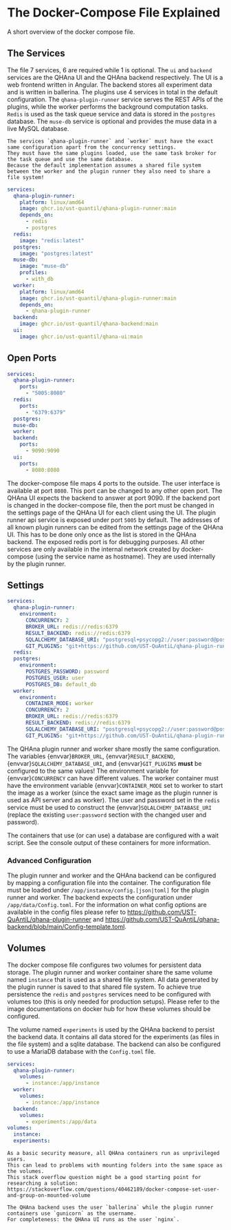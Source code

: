 # The Docker-Compose File Explained

A short overview of the docker compose file.

## The Services

The file 7 services, 6 are required while 1 is optional.
The `ui` and `backend` services are the QHAna UI and the QHAna backend respectively.
The UI is a web frontend written in Angular.
The backend stores all experiment data and is written in ballerina.
The plugins use 4 services in total in the default configuration.
The `qhana-plugin-runner` service serves the REST APIs of the plugins, while the worker performs the background computation tasks.
`Redis` is used as the task queue service and data is stored in the `postgres` database.
The `muse-db` service is optional and provides the muse data in a live MySQL database.

```{warning}
The services `qhana-plugin-runner` and `worker` must have the exact same configuration apart from the concurrency settings.
They must have the same plugins loaded, use the same task broker for the task queue and use the same database.
Because the default implementation assumes a shared file system between the worker and the plugin runner they also need to share a file system!
```


```yml
services:
  qhana-plugin-runner:
    platform: linux/amd64
    image: ghcr.io/ust-quantil/qhana-plugin-runner:main
    depends_on:
      - redis
      - postgres
  redis:
    image: "redis:latest"
  postgres:
    image: "postgres:latest"
  muse-db:
    image: "muse-db"
    profiles:
      - with_db
  worker:
    platform: linux/amd64
    image: ghcr.io/ust-quantil/qhana-plugin-runner:main
    depends_on:
      - qhana-plugin-runner
  backend:
    image: ghcr.io/ust-quantil/qhana-backend:main
  ui:
    image: ghcr.io/ust-quantil/qhana-ui:main
```


## Open Ports

```yml
services:
  qhana-plugin-runner:
    ports:
      - "5005:8080"
  redis:
    ports:
      - "6379:6379"
  postgres:
  muse-db:
  worker:
  backend:
    ports:
      - 9090:9090
  ui:
    ports:
      - 8080:8080
```

The docker-compose file maps 4 ports to the outside.
The user interface is available at port `8080`.
This port can be changed to any other open port.
The QHAna UI expects the backend to answer at port 9090.
If the backend port is changed in the docker-compose file, then the port must be changed in the settings page of the QHAna UI for each client using the UI.
The plugin runner api service is exposed under port `5005` by default.
The addresses of all known plugin runners can be edited from the settings page of the QHAna UI.
This has to be done only once as the list is stored in the QHAna backend.
The exposed redis port is for debugging purposes.
All other services are only available in the internal network created by docker-compose (using the service name as hostname).
They are used internally by the plugin runner.


## Settings

```yml
services:
  qhana-plugin-runner:
    environment:
      CONCURRENCY: 2
      BROKER_URL: redis://redis:6379
      RESULT_BACKEND: redis://redis:6379
      SQLALCHEMY_DATABASE_URI: "postgresql+psycopg2://user:password@postgres:5432/default_db"
      GIT_PLUGINS: "git+https://github.com/UST-QuAntiL/qhana-plugin-runner.git@main#subdirectory=/plugins"
  redis:
  postgres:
    environment:
      POSTGRES_PASSWORD: password
      POSTGRES_USER: user
      POSTGRES_DB: default_db
  worker:
    environment:
      CONTAINER_MODE: worker
      CONCURRENCY: 2
      BROKER_URL: redis://redis:6379
      RESULT_BACKEND: redis://redis:6379
      SQLALCHEMY_DATABASE_URI: "postgresql+psycopg2://user:password@postgres:5432/default_db"
      GIT_PLUGINS: "git+https://github.com/UST-QuAntiL/qhana-plugin-runner.git@main#subdirectory=/plugins"
```

The QHAna plugin runner and worker share mostly the same configuration.
The variables {envvar}`BROKER_URL`, {envvar}`RESULT_BACKEND`, {envvar}`SQLALCHEMY_DATABASE_URI`, and {envvar}`GIT_PLUGINS` **must** be configured to the same values!
The environment variable for {envvar}`CONCURRENCY` can have different values.
The worker container must have the environment variable {envvar}`CONTAINER_MODE` set to worker to start the image as a worker (since the exact same image as the plugin runner is used as API server and as worker).
The user and password set in the `redis` service must be used to construct the {envvar}`SQLALCHEMY_DATABASE_URI` (replace the existing `user:password` section with the changed user and password).

The containers that use (or can use) a database are configured with a wait script.
See the console output of these containers for more information.


### Advanced Configuration

The plugin runner and worker and the QHAna backend can be configured by mapping a configuration file into the container.
The configuration file must be loaded under `/app/instance/config.[json|toml]` for the plugin runner and worker.
The backend expects the configuration under `/app/data/Config.toml`.
For the information on what config options are available in the config files please refer to <https://github.com/UST-QuAntiL/qhana-plugin-runner> and <https://github.com/UST-QuAntiL/qhana-backend/blob/main/Config-template.toml>.


## Volumes

The docker compose file configures two volumes for persistent data storage.
The plugin runner and worker container share the same volume named `instance` that is used as a shared file system.
All data generated by the plugin runner is saved to that shared file system.
To achieve true persistence the `redis` and `postgres` services need to be configured with volumes too (this is only needed for production setups).
Please refer to the image documentations on docker hub for how these volumes should be configured.

The volume named `experiments` is used by the QHAna backend to persist the backend data.
It contains all data stored for the experiments (as files in the file system) and a sqlite database.
The backend can also be configured to use a MariaDB database with the `Config.toml` file.

```yml
services:
  qhana-plugin-runner:
    volumes:
      - instance:/app/instance
  worker:
    volumes:
      - instance:/app/instance
  backend:
    volumes:
      - experiments:/app/data
volumes:
  instance:
  experiments:
```

```{hint}
As a basic security measure, all QHAna containers run as unprivileged users.
This can lead to problems with mounting folders into the same space as the volumes.
This stack overflow question might be a good starting point for researching a solution: https://stackoverflow.com/questions/40462189/docker-compose-set-user-and-group-on-mounted-volume

The QHAna backend uses the user `ballerina` while the plugin runner containers use `gunicorn` as the username.
For completeness: the QHAna UI runs as the user `nginx`.
```

